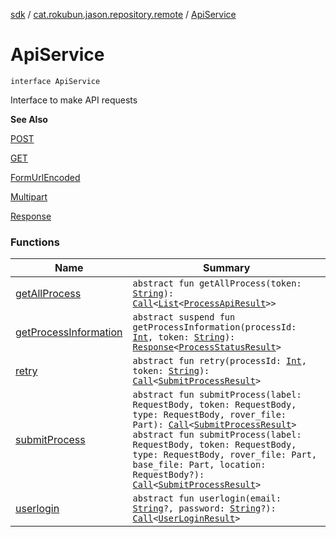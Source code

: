 [sdk](../../index.md) / [cat.rokubun.jason.repository.remote](../index.md) / [ApiService](./index.md)

# ApiService

`interface ApiService`

Interface to make API requests

**See Also**

[POST](https://square.github.io/retrofit/2.x/retrofit/retrofit2/http/POST.html)

[GET](https://square.github.io/retrofit/2.x/retrofit/retrofit2/http/GET.html)

[FormUrlEncoded](https://square.github.io/retrofit/2.x/retrofit/retrofit2/http/FormUrlEncoded.html)

[Multipart](https://square.github.io/retrofit/2.x/retrofit/retrofit2/http/Multipart.html)

[Response](https://square.github.io/retrofit/2.x/retrofit/retrofit2/Response.html)

### Functions

| Name | Summary |
|---|---|
| [getAllProcess](get-all-process.md) | `abstract fun getAllProcess(token: `[`String`](https://kotlinlang.org/api/latest/jvm/stdlib/kotlin/-string/index.html)`): `[`Call`](https://square.github.io/retrofit/2.x/retrofit/retrofit2/Call.html)`<`[`List`](https://kotlinlang.org/api/latest/jvm/stdlib/kotlin.collections/-list/index.html)`<`[`ProcessApiResult`](../../cat.rokubun.jason.repository.remote.dto/-process-api-result/index.md)`>>` |
| [getProcessInformation](get-process-information.md) | `abstract suspend fun getProcessInformation(processId: `[`Int`](https://kotlinlang.org/api/latest/jvm/stdlib/kotlin/-int/index.html)`, token: `[`String`](https://kotlinlang.org/api/latest/jvm/stdlib/kotlin/-string/index.html)`): `[`Response`](https://square.github.io/retrofit/2.x/retrofit/retrofit2/Response.html)`<`[`ProcessStatusResult`](../../cat.rokubun.jason.repository.remote.dto/-process-status-result/index.md)`>` |
| [retry](retry.md) | `abstract fun retry(processId: `[`Int`](https://kotlinlang.org/api/latest/jvm/stdlib/kotlin/-int/index.html)`, token: `[`String`](https://kotlinlang.org/api/latest/jvm/stdlib/kotlin/-string/index.html)`): `[`Call`](https://square.github.io/retrofit/2.x/retrofit/retrofit2/Call.html)`<`[`SubmitProcessResult`](../../cat.rokubun.jason.repository.remote.dto/-submit-process-result/index.md)`>` |
| [submitProcess](submit-process.md) | `abstract fun submitProcess(label: RequestBody, token: RequestBody, type: RequestBody, rover_file: Part): `[`Call`](https://square.github.io/retrofit/2.x/retrofit/retrofit2/Call.html)`<`[`SubmitProcessResult`](../../cat.rokubun.jason.repository.remote.dto/-submit-process-result/index.md)`>`<br>`abstract fun submitProcess(label: RequestBody, token: RequestBody, type: RequestBody, rover_file: Part, base_file: Part, location: RequestBody?): `[`Call`](https://square.github.io/retrofit/2.x/retrofit/retrofit2/Call.html)`<`[`SubmitProcessResult`](../../cat.rokubun.jason.repository.remote.dto/-submit-process-result/index.md)`>` |
| [userlogin](userlogin.md) | `abstract fun userlogin(email: `[`String`](https://kotlinlang.org/api/latest/jvm/stdlib/kotlin/-string/index.html)`?, password: `[`String`](https://kotlinlang.org/api/latest/jvm/stdlib/kotlin/-string/index.html)`?): `[`Call`](https://square.github.io/retrofit/2.x/retrofit/retrofit2/Call.html)`<`[`UserLoginResult`](../../cat.rokubun.jason.repository.remote.dto/-user-login-result/index.md)`>` |
